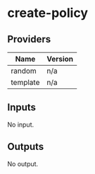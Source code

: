 # create-policy

<!-- BEGIN TFDOCS -->
## Providers

| Name | Version |
|------|---------|
| random | n/a |
| template | n/a |

## Inputs

No input.

## Outputs

No output.

<!-- END TFDOCS -->
